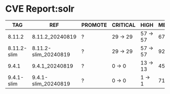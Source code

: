 # CVE Report:solr
|     TAG     |         REF          | PROMOTE | CRITICAL |   HIGH   |  MEDIUM  |   LOW    | UNKNOWN |
|-------------|----------------------|---------|----------|----------|----------|----------|---------|
| 8.11.2      | 8.11.2_20240819      | ?       | 29 -> 29 | 57 -> 57 | 67 -> 54 | 18 -> 18 | 0 -> 0  |
| 8.11.2-slim | 8.11.2-slim_20240819 | ?       | 29 -> 29 | 57 -> 57 | 92 -> 54 | 26 -> 18 | 0 -> 0  |
| 9.4.1       | 9.4.1_20240819       | ?       | 0 -> 0   | 13 -> 13 | 45 -> 20 | 11 -> 3  | 0 -> 0  |
| 9.4.1-slim  | 9.4.1-slim_20240819  | ?       | 0 -> 0   | 1 -> 1   | 71 -> 2  | 19 -> 0  | 0 -> 0  |
